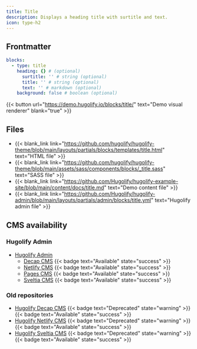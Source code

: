 ```yaml
---
title: Title
description: Displays a heading title with surtitle and text.
icon: type-h2
---
```


## Frontmatter

```yml
blocks:
  - type: title
    heading: {} # (optional)
      surtitle: '' # string (optional)
      title: '' # string (optional)
      text: '' # markdown (optional)
    background: false # boolean (optional)
```

{{< button url="https://demo.hugolify.io/blocks/title/" text="Demo visual renderer" blank="true" >}}

## Files

- {{< blank_link link="https://github.com/hugolify/hugolify-theme/blob/main/layouts/partials/blocks/templates/title.html" text="HTML file" >}}
- {{< blank_link link="https://github.com/hugolify/hugolify-theme/blob/main/assets/sass/components/blocks/_title.sass" text="SASS file" >}}
- {{< blank_link link="https://github.com/Hugolify/hugolify-example-site/blob/main/content/docs/title.md" text="Demo content file" >}}
- {{< blank_link link="https://github.com/Hugolify/hugolify-admin/blob/main/layouts/partials/admin/blocks/title.yml" text="Hugolify admin file" >}}

## CMS availability

### Hugolify Admin

- [Hugolify Admin](/docs/cms/admin/)
  - [Decap CMS](/docs/cms/admin/cms/decap-cms/) {{< badge text="Available" state="success" >}}
  - [Netlify CMS](/docs/cms/admin/cms/netlify-cms/) {{< badge text="Available" state="success" >}}
  - [Pages CMS](/docs/cms/admin/cms/pages-cms/) {{< badge text="Available" state="success" >}}
  - [Sveltia CMS](/docs/cms/admin/cms/sveltia-cms/) {{< badge text="Available" state="success" >}}

### Old repositories 

- [Hugolify Decap CMS](/docs/cms/decap-cms/) {{< badge text="Deprecated" state="warning" >}} {{< badge text="Available" state="success" >}}
- [Hugolify Netlify CMS](/docs/cms/netlify-cms/) {{< badge text="Deprecated" state="warning" >}} {{< badge text="Available" state="success" >}}
- [Hugolify Sveltia CMS](/docs/cms/sveltia-cms/) {{< badge text="Deprecated" state="warning" >}} {{< badge text="Available" state="success" >}}

